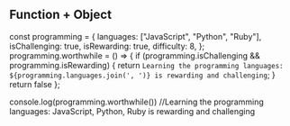 ## Function + Object 
const programming = {
  languages: ["JavaScript", "Python", "Ruby"],
  isChallenging: true,
  isRewarding: true,
  difficulty: 8,
};
programming.worthwhile = () => {
  if (programming.isChallenging && programming.isRewarding) {
    return `Learning the programming languages: ${programming.languages.join(', ')} is rewarding and challenging`;
  } 
  return false
};

console.log(programming.worthwhile())
 //Learning the programming languages: JavaScript, Python, Ruby is rewarding and challenging

